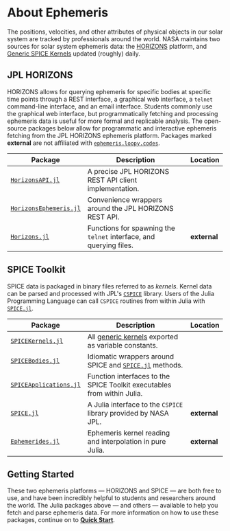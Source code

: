 # About Ephemeris

The positions, velocities, and other attributes of physical objects in our
solar system are tracked by professionals around the world. NASA maintains two
sources for solar system ephemeris data: the
[HORIZONS](https://ssd.jpl.nasa.gov/horizons/) platform, and
[Generic SPICE Kernels](https://naif.jpl.nasa.gov/pub/naif/generic_kernels/)
updated (roughly) daily.

## JPL HORIZONS

HORIZONS allows for querying ephemeris for specific bodies at specific time
points through a REST interface, a graphical web interface, a `telnet`
command-line interface, and an email interface. Students commonly use the
graphical web interface, but programmatically fetching and processing ephemeris
data is useful for more formal and replicable analysis. The open-source packages
below allow for programmatic and interactive ephemeris fetching from the
JPL HORIZONS ephemeris platform. Packages marked **external** are not affiliated
with [`ephemeris.loopy.codes`](index.md).

| Package                                                                  | Description                                                        | Location     |
| ------------------------------------------------------------------------ | ------------------------------------------------------------------ | ------------ |
| [`HorizonsAPI.jl`](https://github.com/cadojo/HorizonsAPI.jl)             | A precise JPL HORIZONS REST API client implementation.             |              |
| [`HorizonsEphemeris.jl`](https://github.com/cadojo/HorizonsEphemeris.jl) | Convenience wrappers around the JPL HORIZONS REST API.             |              |
| [`Horizons.jl`](https://github.com/PerezHz/HORIZONS.jl)                  | Functions for spawning the `telnet` interface, and querying files. | **external** |

## SPICE Toolkit

SPICE data is packaged in binary files referred to as
_kernels_. Kernel data can be parsed and processed with JPL's
[`CSPICE`](https://naif.jpl.nasa.gov/naif/toolkit.html) library. Users of the
Julia Programming Language can call `CSPICE` routines from within Julia with
[`SPICE.jl`](https://github.com/JuliaAstro/SPICE.jl).

| Package                                                                       | Description                                                                                             | Location     |
| ----------------------------------------------------------------------------- | ------------------------------------------------------------------------------------------------------- | ------------ |
| [`SPICEKernels.jl`](https://github.com/cadojo/SPICEKernels.jl)                | All [generic kernels](https://naif.jpl.nasa.gov/naif/data_generic.html) exported as variable constants. |              |
| [`SPICEBodies.jl`](https://github.com/cadojo/SPICEBodies.jl)                  | Idiomatic wrappers around SPICE and [`SPICE.jl`](https://github.com/JuliaAstro/SPICE.jl) methods.       |              |
| [`SPICEApplications.jl`](https://github.com/cadojo/SPICEApplications.jl)      | Function interfaces to the SPICE Toolkit executables from within Julia.                                 |              |
| [`SPICE.jl`](https://github.com/JuliaAstro/SPICE.jl)                          | A Julia interface to the `CSPICE` library provided by NASA JPL.                                         | **external** |
| [`Ephemerides.jl`](https://github.com/JuliaSpaceMissionDesign/Ephemerides.jl) | Ephemeris kernel reading and interpolation in pure Julia.                                               | **external** |

## Getting Started

These two ephemeris platforms — HORIZONS and SPICE — are both free to use,
and have been incredibly helpful to students and researchers around the world.
The Julia packages above — and others — available to help you fetch and parse
ephemeris data. For more information on how to use these packages, continue on
to [**Quick Start**](quick-start/index.md).
